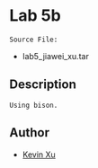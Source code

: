 
# Lab 5b

`Source File:`
* lab5_jiawei_xu.tar

## Description
```
Using bison.

```

## Author
* [Kevin Xu](https://github.com/kevinjiaxu96)